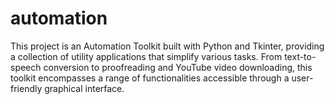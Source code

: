 # automation
This project is an Automation Toolkit built with Python and Tkinter, providing a collection of utility applications that simplify various tasks. From text-to-speech conversion to proofreading and YouTube video downloading, this toolkit encompasses a range of functionalities accessible through a user-friendly graphical interface.
